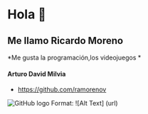 # Hola  :tada:
## Me llamo Ricardo Moreno  

*Me gusta la programación,los videojuegos *

####  Arturo David Milvia




* https://github.com/ramorenov

![GitHub logo](https://avatars3.githubusercontent.com/u/48955377?s=400&u=ad7b4ed4044db8d03c4853889cdc4868b571dc6f&v=4)
Format: ![Alt Text] (url)

